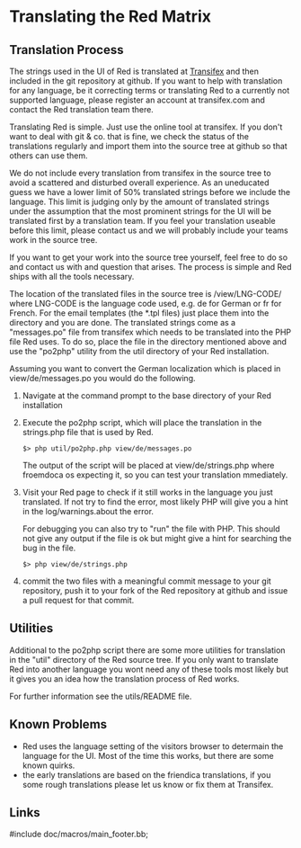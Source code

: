 Translating the Red Matrix
==========================

Translation Process
-------------------

The strings used in the UI of Red is translated at [Transifex][1] and then
included in the git repository at github. If you want to help with translation
for any language, be it correcting terms or translating Red to a
currently not supported language, please register an account at transifex.com
and contact the Red translation team there.

Translating Red is simple. Just use the online tool at transifex. If you
don't want to deal with git & co. that is fine, we check the status of the
translations regularly and import them into the source tree at github so that
others can use them.

We do not include every translation from transifex in the source tree to avoid
a scattered and disturbed overall experience. As an uneducated guess we have a
lower limit of 50% translated strings before we include the language. This
limit is judging only by the amount of translated strings under the assumption
that the most prominent strings for the UI will be translated first by a
translation team. If you feel your translation useable before this limit,
please contact us and we will probably include your teams work in the source
tree.

If you want to get your work into the source tree yourself, feel free to do so
and contact us with and question that arises. The process is simple and
Red ships with all the tools necessary.

The location of the translated files in the source tree is
    /view/LNG-CODE/
where LNG-CODE is the language code used, e.g. de for German or fr for French.
For the email templates (the *.tpl files) just place them into the directory
and you are done. The translated strings come as a "messages.po" file from
transifex which needs to be translated into the PHP file Red uses.  To do
so, place the file in the directory mentioned above and use the "po2php"
utility from the util directory of your Red installation.

Assuming you want to convert the German localization which is placed in
view/de/messages.po you would do the following.

1. Navigate at the command prompt to the base directory of your
   Red installation

2. Execute the po2php script, which will place the translation
   in the strings.php file that is used by Red.

       $> php util/po2php.php view/de/messages.po

   The output of the script will be placed at view/de/strings.php where
   froemdoca os expecting it, so you can test your translation mmediately.
                                  
3. Visit your Red page to check if it still works in the language you
   just translated. If not try to find the error, most likely PHP will give
   you a hint in the log/warnings.about the error.
                                        
   For debugging you can also try to "run" the file with PHP. This should
   not give any output if the file is ok but might give a hint for
   searching the bug in the file.

       $> php view/de/strings.php

4. commit the two files with a meaningful commit message to your git
   repository, push it to your fork of the Red repository at github and
   issue a pull request for that commit.

Utilities
---------

Additional to the po2php script there are some more utilities for translation
in the "util" directory of the Red source tree.  If you only want to
translate Red into another language you wont need any of these tools most
likely but it gives you an idea how the translation process of Red
works.

For further information see the utils/README file.

Known Problems
--------------

* Red uses the language setting of the visitors browser to determain the
  language for the UI. Most of the time this works, but there are some known
  quirks.
* the early translations are based on the friendica translations, if you 
  some rough translations please let us know or fix them at Transifex.

Links
------
[1]:   http://www.transifex.com/projects/p/red-matrix/


#include doc/macros/main_footer.bb;
